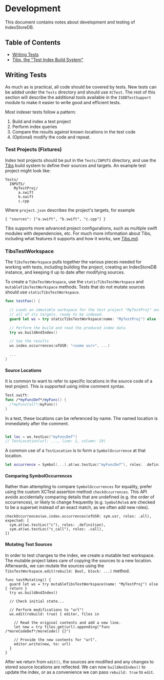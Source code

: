 # Development

This document contains notes about development and testing of IndexStoreDB.

## Table of Contents

* [Writing Tests](#writing-tests)
* [Tibs, the "Test Index Build System"](Tibs.md)

## Writing Tests

As much as is practical, all code should be covered by tests. New tests can be added under the `Tests` directory and should use `XCTest`. The rest of this section will describe the additional tools available in the `ISDBTestSupport` module to make it easier to write good and efficient tests.

Most indexer tests follow a pattern:

1. Build and index a test project
2. Perform index queries
3. Compare the results against known locations in the test code
4. (Optional) modify the code and repeat.

### Test Projects (Fixtures)

Index test projects should be put in the `Tests/INPUTS` directory, and use the [Tibs](Tibs.md) build system to define their sources and targets. An example test project might look like:

```
Tests/
  INPUTS/
    MyTestProj/
      a.swift
      b.swift
      c.cpp
```

Where `project.json` describes the project's targets, for example

```
{ "sources": ["a.swift", "b.swift", "c.cpp"] }
```

Tibs supports more advanced project configurations, such as multiple swift modules with dependencies, etc. For much more information about Tibs, including what features it supports and how it works, see [Tibs.md](Tibs.md).

### TibsTestWorkspace

The `TibsTestWorkspace` pulls together the various pieces needed for working with tests, including building the project, creating an IndexStoreDB instance, and keeping it up to date after modifying sources.

To create a `TibsTestWorkspace`, use the `staticTibsTestWorkspace` and `mutableTibsTestWorkspace` methods. Tests that do not mutate sources should use `staticTibsTestWorkspace`.

```swift
func testFoo() {

  // Loads an immutable workspace for the test project "MyTestProj" and resolves
  // all of its targets, ready to be indexed.
  guard let ws = try staticTibsTestWorkspace(name: "MyTestProj") else { return }

  // Perform the build and read the produced index data.
  try ws.buildAndIndex()

  // See the results
  ws.index.occurrences(ofUSR: "<some usr>", ...)

  ...
}
```

#### Source Locations

It is common to want to refer to specific locations in the source code of a test project. This is supported using inline comment syntax.

```swift
Test.swift:
func /*myFuncDef*/myFunc() {
  /*myFuncCall*/myFunc()
}
```

In a test, these locations can be referenced by name. The named location is immediately after the comment.

```swift

let loc = ws.testLoc("myFuncDef")
// TestLocation(url: ..., line: 1, column: 19)
```

A common use of a `TestLocation` is to form a `SymbolOccurrence` at that location.

```swift
let occurrence = Symbol(...).at(ws.testLoc("myFuncDef"), roles: .definition)
```

#### Comparing SymbolOccurrences

Rather than attempting to compare `SymbolOccurrences` for equality, prefer using the custom XCTest assertion method `checkOccurrences`. This API avoids accidentally comparing details that are undefined (e.g. the order of occurrences), or likely to change frequently (e.g. `SymbolRole`s are checked to be a superset instead of an exact match, as we often add new roles).

```
checkOccurrences(ws.index.occurrences(ofUSR: sym.usr, roles: .all), expected: [
  sym.at(ws.testLoc("c"), roles: .definition),
  sym.at(ws.testLoc("c_call"), roles: .call),
])
```

#### Mutating Test Sources

In order to test changes to the index, we create a mutable test workspace. The mutable project takes care of copying the sources to a new location. Afterwards, we can mutate the sources using the `TibsTestWorkspace.edit(rebuild: Bool, block: ...)` method.

```
func testMutating() {
  guard let ws = try mutableTibsTestWorkspace(name: "MyTestProj") else { return }
  try ws.buildAndIndex()

  // Check initial state...

  // Perform modifications to "url"!
  ws.edit(rebuild: true) { editor, files in

    // Read the original contents and add a new line.
    let new = try files.get(url).appending("func /*moreCodeDef*/moreCode() {}")

    // Provide the new contents for "url".
    editor.write(new, to: url)
  }
}
```

After we return from `edit()`, the sources are modified and any changes to stored source locations are reflected. We can now `buildAndIndex()` to update the index, or as a convenience we can pass `rebuild: true` to `edit`.
